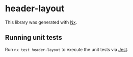 # header-layout

This library was generated with [Nx](https://nx.dev).

## Running unit tests

Run `nx test header-layout` to execute the unit tests via [Jest](https://jestjs.io).

